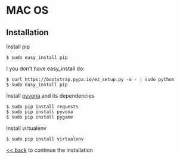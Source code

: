 # MAC OS

## Installation
Install pip

```
$ sudo easy_install pip
```

I you don't have easy_install do:

```
$ curl https://bootstrap.pypa.io/ez_setup.py -o - | sudo python
$ sudo easy_install pip
```

Install [pyvona](https://github.com/zbears/pyvona) and its dependencies

    $ sudo pip install requests
    $ sudo pip install pyvona
    $ sudo pip install pygame

Install virtualenv

    $ sudo pip install virtualenv

[<< back](../../../#usage) to continue the installation
